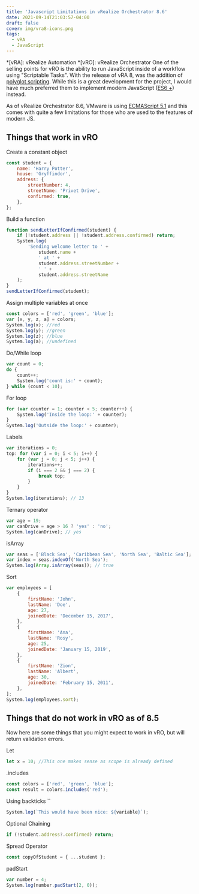 ```yaml
---
title: 'Javascript Limitations in vRealize Orchestrator 8.6'
date: 2021-09-14T21:03:57-04:00
draft: false
cover: img/vra8-icons.png
tags:
  - vRA
  - JavaScript
---
```


\*[vRA]: vRealize Automation \*[vRO]: vRealize Orchestrator
One of the selling points for vRO is the ability to run
JavaScript inside of a workflow using \"Scriptable Tasks\". With the release of
vRA 8, was the addition of [polyglot scripting](https://code.vmware.com/samples/7325/vro-polyglot-scripts). While this is a great development for the project, I would have much preferred them to implement
modern JavaScript ([ES6 +](https://www.w3schools.com/js/js_es6.asp)) instead.

As of vRealize Orchestrator 8.6, VMware is using [ECMAScript 5.1](https://262.ecma-international.org/5.1/) and this comes with quite a few limitations for those who are used to the features of modern JS.

## Things that work in vRO

Create a constant object

```javascript
const student = {
	name: 'Harry Potter',
	house: 'Gryffindor',
	address: {
		streetNumber: 4,
		streetName: 'Privet Drive',
		confirmed: true,
	},
};
```

Build a function

```javascript
function sendLetterIfConfirmed(student) {
	if (!student.address || !student.address.confirmed) return;
	System.log(
		'Sending welcome letter to ' +
			student.name +
			' at ' +
			student.address.streetNumber +
			' ' +
			student.address.streetName
	);
}
sendLetterIfConfirmed(student);
```

Assign multiple variables at once

```javascript
const colors = ['red', 'green', 'blue'];
var [x, y, z, a] = colors;
System.log(x); //red
System.log(y); //green
System.log(z); //blue
System.log(a); //undefined
```

Do/While loop

```javascript
var count = 0;
do {
	count++;
	System.log('count is:' + count);
} while (count < 10);
```

For loop

```javascript
for (var counter = 1; counter < 5; counter++) {
	System.log('Inside the loop:' + counter);
}
System.log('Outside the loop:' + counter);
```

Labels

```javascript
var iterations = 0;
top: for (var i = 0; i < 5; i++) {
	for (var j = 0; j < 5; j++) {
		iterations++;
		if (i === 2 && j === 2) {
			break top;
		}
	}
}
System.log(iterations); // 13
```

Ternary operator

```javascript
var age = 19;
var canDrive = age > 16 ? 'yes' : 'no';
System.log(canDrive); // yes
```

isArray

```javascript
var seas = ['Black Sea', 'Caribbean Sea', 'North Sea', 'Baltic Sea'];
var index = seas.indexOf('North Sea');
System.log(Array.isArray(seas)); // true
```

Sort

```javascript
var employees = [
	{
		firstName: 'John',
		lastName: 'Doe',
		age: 27,
		joinedDate: 'December 15, 2017',
	},
	{
		firstName: 'Ana',
		lastName: 'Rosy',
		age: 25,
		joinedDate: 'January 15, 2019',
	},
	{
		firstName: 'Zion',
		lastName: 'Albert',
		age: 30,
		joinedDate: 'February 15, 2011',
	},
];
System.log(employees.sort);
```

## Things that do not work in vRO as of 8.5

Now here are some things that you might expect to work in vRO, but will return
validation errors.

Let

```javascript
let x = 10; //This one makes sense as scope is already defined
```

.includes

```javascript
const colors = ['red', 'green', 'blue'];
const result = colors.includes('red');
```

Using backticks ``

```javascript
System.log(`This would have been nice: ${variable}`);
```

Optional Chaining

```javascript
if (!student.address?.confirmed) return;
```

Spread Operator

```javascript
const copyOfStudent = { ...student };
```

padStart

```javascript
var number = 4;
System.log(number.padStart(2, 0));
```
